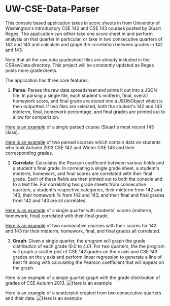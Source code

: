 UW-CSE-Data-Parser
==================

This console based application takes in score sheets in from University of Washington's introductory CSE 142 and CSE 143 courses posted by Stuart Reges. The application can either take one score sheet in and perform analysis on that quarter in particular, or take in two consecutive quarters of 142 and 143 and calculate and graph the correlation between grades in 142 and 143.

Note that all the raw data gradesheet files are already included in the CSRawData directory. This project will be constantly updated as Reges posts more gradesheets.

The application has three core features:

1. **Parse**: Parses the raw data spreadsheet and prints it out into a JSON file. In parsing a single file, each student's midterm, final, overall homework score, and final grade are stored into a JSONObject which is then outputted. If two files are selected, both the student's 142 and 143 midterm, final, homework percentage, and final grades are printed out to allow for comparision.

  [Here is an example](https://raw.githubusercontent.com/gestone/UW-CSE-Data-Parser/master/CSDataJSON/SingleQuarter/2014/cse143winter2014.json) of a single parsed course (Stuart's most recent 143 class).

  [Here is an example](https://raw.githubusercontent.com/gestone/UW-CSE-Data-Parser/master/CSDataJSON/ComparingQuarters/2014/autumn2013winter2014.json) of two parsed courses which contain data on students who took Autumn 2013 CSE 142 and Winter CSE 143 and their corresponding grades.

2. **Correlate**: Calculates the Pearson coefficent between various fields and a student's final grade. In correlating a single grade sheet, a student's midterm, homework, and final scores are correlated with their final grade. Each of these fields are then printed out to both the console and to a text file. For correlating two grade sheets from consecutive quarters, a student's respective categories, their midterm from 142 and 143, their homework % from 142 snd 143, and their final and final grades from 142 and 143 are all correlated. 

  [Here is an example](https://raw.githubusercontent.com/gestone/UW-CSE-Data-Parser/master/CSCorrelationData/2014/cse142autumn2013.json) of a single quarter with students' scores (midterm, homework, final) correlated with their final grade.
  
  [Here is an example](https://raw.githubusercontent.com/gestone/UW-CSE-Data-Parser/master/CSCorrelationData/2014/autumn2013winter2014.txt) of two consecutive courses with their scores for 142 and 143 for their midterm, homework, final, and final grades all correlated.
  
3. **Graph**: Given a single quarter, the program will graph the grade distribution of each grade (0.0 to 4.0). For two quarters, the the program will graph a scatter plot of CSE 142 grades on the x axis and CSE 143 grades on the y axis and perform linear regression to generate a line of best fit along with calculating the Pearson coefficient that will appear on the graph.

  Here is an example of a single quarter graph with the grade distribution of grades of CSE Autumn 2013.
  ![Here is an example](https://raw.githubusercontent.com/gestone/UW-CSE-Data-Parser/master/CSSampleGraphs/cse142autumn2013graph.png) 
  
  Here is an example of a scatterplot created from two consecutive quarters and their data.
  ![Here is an example](https://raw.githubusercontent.com/gestone/UW-CSE-Data-Parser/master/CSSampleGraphs/cse142autumn2013cse143winter2014graph.png) 
